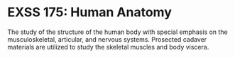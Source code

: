 # EXSS 175: Human Anatomy

The study of the structure of the human body with special emphasis on the musculoskeletal, articular, and nervous systems. Prosected cadaver materials are utilized to study the skeletal muscles and body viscera.